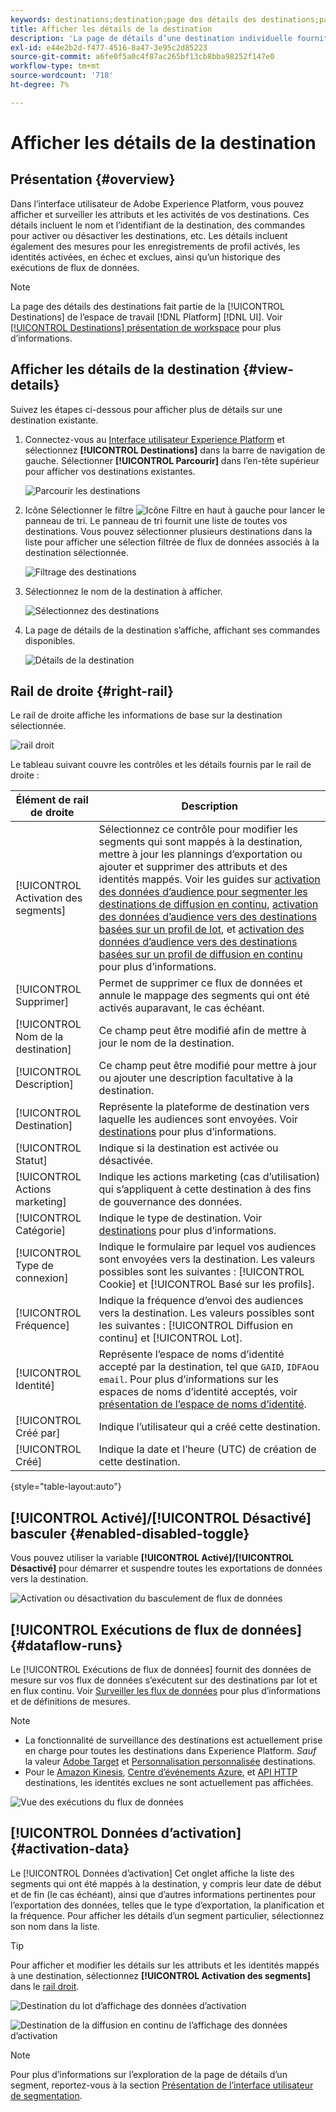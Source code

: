 ```yaml
---
keywords: destinations;destination;page des détails des destinations;page des détails des destinations
title: Afficher les détails de la destination
description: 'La page de détails d’une destination individuelle fournit un aperçu des détails de destination. Les détails de la destination incluent le nom de destination, l’identifiant, les segments mappés à la destination et les contrôles permettant de modifier l’activation et d’activer et désactiver le flux de données. '
exl-id: e44e2b2d-f477-4516-8a47-3e95c2d85223
source-git-commit: a6fe0f5a0c4f87ac265bf13cb8bba98252f147e0
workflow-type: tm+mt
source-wordcount: '718'
ht-degree: 7%

---
```


# Afficher les détails de la destination

## Présentation {#overview}

Dans l’interface utilisateur de Adobe Experience Platform, vous pouvez afficher et surveiller les attributs et les activités de vos destinations. Ces détails incluent le nom et l’identifiant de la destination, des commandes pour activer ou désactiver les destinations, etc. Les détails incluent également des mesures pour les enregistrements de profil activés, les identités activées, en échec et exclues, ainsi qu’un historique des exécutions de flux de données.

>[!NOTE]
>
>La page des détails des destinations fait partie de la [!UICONTROL Destinations] de l’espace de travail [!DNL Platform] [!DNL UI]. Voir [[!UICONTROL Destinations] présentation de workspace](./destinations-workspace.md) pour plus d’informations.

## Afficher les détails de la destination {#view-details}

Suivez les étapes ci-dessous pour afficher plus de détails sur une destination existante.

1. Connectez-vous au [Interface utilisateur Experience Platform](https://platform.adobe.com/) et sélectionnez **[!UICONTROL Destinations]** dans la barre de navigation de gauche. Sélectionner **[!UICONTROL Parcourir]** dans l’en-tête supérieur pour afficher vos destinations existantes.

   ![Parcourir les destinations](../assets/ui/details-page/browse-destinations.png)

1. Icône Sélectionner le filtre ![Icône Filtre](../assets/ui/details-page/filter.png) en haut à gauche pour lancer le panneau de tri. Le panneau de tri fournit une liste de toutes vos destinations. Vous pouvez sélectionner plusieurs destinations dans la liste pour afficher une sélection filtrée de flux de données associés à la destination sélectionnée.

   ![Filtrage des destinations](../assets/ui/details-page/filter-destinations.png)

1. Sélectionnez le nom de la destination à afficher.

   ![Sélectionnez des destinations](../assets/ui/details-page/destination-select.png)

1. La page de détails de la destination s’affiche, affichant ses commandes disponibles.

   ![Détails de la destination](../assets/ui/details-page/destination-details.png)

## Rail de droite {#right-rail}

Le rail de droite affiche les informations de base sur la destination sélectionnée.

![rail droit](../assets/ui/details-page/right-sidebar.png)

Le tableau suivant couvre les contrôles et les détails fournis par le rail de droite :

| Élément de rail de droite | Description |
| --- | --- |
| [!UICONTROL Activation des segments] | Sélectionnez ce contrôle pour modifier les segments qui sont mappés à la destination, mettre à jour les plannings d’exportation ou ajouter et supprimer des attributs et des identités mappés. Voir les guides sur [activation des données d’audience pour segmenter les destinations de diffusion en continu](./activate-segment-streaming-destinations.md), [activation des données d’audience vers des destinations basées sur un profil de lot](./activate-batch-profile-destinations.md), et [activation des données d’audience vers des destinations basées sur un profil de diffusion en continu](./activate-streaming-profile-destinations.md) pour plus d’informations. |
| [!UICONTROL Supprimer] | Permet de supprimer ce flux de données et annule le mappage des segments qui ont été activés auparavant, le cas échéant. |
| [!UICONTROL Nom de la destination] | Ce champ peut être modifié afin de mettre à jour le nom de la destination. |
| [!UICONTROL Description] | Ce champ peut être modifié pour mettre à jour ou ajouter une description facultative à la destination. |
| [!UICONTROL Destination] | Représente la plateforme de destination vers laquelle les audiences sont envoyées. Voir [destinations](../catalog/overview.md) pour plus d’informations. |
| [!UICONTROL Statut] | Indique si la destination est activée ou désactivée. |
| [!UICONTROL Actions marketing] | Indique les actions marketing (cas d’utilisation) qui s’appliquent à cette destination à des fins de gouvernance des données. |
| [!UICONTROL Catégorie] | Indique le type de destination. Voir [destinations](../catalog/overview.md) pour plus d’informations. |
| [!UICONTROL Type de connexion] | Indique le formulaire par lequel vos audiences sont envoyées vers la destination. Les valeurs possibles sont les suivantes : [!UICONTROL Cookie] et [!UICONTROL Basé sur les profils]. |
| [!UICONTROL Fréquence] | Indique la fréquence d’envoi des audiences vers la destination. Les valeurs possibles sont les suivantes : [!UICONTROL Diffusion en continu] et [!UICONTROL Lot]. |
| [!UICONTROL Identité] | Représente l’espace de noms d’identité accepté par la destination, tel que `GAID`, `IDFA`ou `email`. Pour plus d’informations sur les espaces de noms d’identité acceptés, voir [présentation de l’espace de noms d’identité](../../identity-service/namespaces.md). |
| [!UICONTROL Créé par] | Indique l’utilisateur qui a créé cette destination. |
| [!UICONTROL Créé] | Indique la date et l’heure (UTC) de création de cette destination. |

{style=&quot;table-layout:auto&quot;}

## [!UICONTROL Activé]/[!UICONTROL Désactivé] basculer {#enabled-disabled-toggle}

Vous pouvez utiliser la variable **[!UICONTROL Activé]/[!UICONTROL Désactivé]** pour démarrer et suspendre toutes les exportations de données vers la destination.

![Activation ou désactivation du basculement de flux de données](../assets/ui/details-page/enable-disable.png)

## [!UICONTROL Exécutions de flux de données] {#dataflow-runs}

Le [!UICONTROL Exécutions de flux de données] fournit des données de mesure sur vos flux de données s’exécutent sur des destinations par lot et en flux continu. Voir [Surveiller les flux de données](monitor-dataflows.md) pour plus d’informations et de définitions de mesures.

>[!NOTE]
>
>* La fonctionnalité de surveillance des destinations est actuellement prise en charge pour toutes les destinations dans Experience Platform. *Sauf* la valeur [Adobe Target](/help/destinations/catalog/personalization/adobe-target-connection.md) et [Personnalisation personnalisée](/help/destinations/catalog/personalization/custom-personalization.md) destinations.
>* Pour le [Amazon Kinesis](/help/destinations/catalog/cloud-storage/amazon-kinesis.md), [Centre d’événements Azure](/help/destinations/catalog/cloud-storage/azure-event-hubs.md), et [API HTTP](/help/destinations/catalog/streaming/http-destination.md) destinations, les identités exclues ne sont actuellement pas affichées.


![Vue des exécutions du flux de données](../assets/ui/details-page/dataflow-runs.png)

## [!UICONTROL Données d’activation] {#activation-data}

Le [!UICONTROL Données d’activation] Cet onglet affiche la liste des segments qui ont été mappés à la destination, y compris leur date de début et de fin (le cas échéant), ainsi que d’autres informations pertinentes pour l’exportation des données, telles que le type d’exportation, la planification et la fréquence. Pour afficher les détails d’un segment particulier, sélectionnez son nom dans la liste.

>[!TIP]
>
>Pour afficher et modifier les détails sur les attributs et les identités mappés à une destination, sélectionnez **[!UICONTROL Activation des segments]** dans le [rail droit](#right-rail).

![Destination du lot d’affichage des données d’activation](../assets/ui/details-page/activation-data-batch.png)

![Destination de la diffusion en continu de l’affichage des données d’activation](../assets/ui/details-page/activation-data-streaming.png)

>[!NOTE]
>
>Pour plus d’informations sur l’exploration de la page de détails d’un segment, reportez-vous à la section [Présentation de l’interface utilisateur de segmentation](../../segmentation/ui/overview.md#segment-details).

